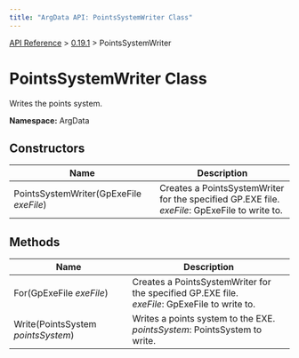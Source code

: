 ```yaml
---
title: "ArgData API: PointsSystemWriter Class"
---
```


[API Reference](/argdata/api) &gt; [0.19.1](/argdata/api/0.19.1) &gt; PointsSystemWriter

# PointsSystemWriter Class

Writes the points system.

**Namespace:** ArgData

## Constructors

<table class="table table-bordered table-striped ">
<thead>
  <tr>
    <th>Name</th>
    <th>Description</th>
  </tr>
</thead>
<tbody>
  <tr>
    <td>PointsSystemWriter(GpExeFile <em>exeFile</em>)</td>
    <td>Creates a PointsSystemWriter for the specified GP.EXE file.<br /><em>exeFile</em>: GpExeFile to write to.<br /></td>
  </tr>
</tbody>
</table>


## Methods

<table class="table table-bordered table-striped ">
<thead>
  <tr>
    <th>Name</th>
    <th>Description</th>
  </tr>
</thead>
<tbody>
  <tr>
    <td>For(GpExeFile <em>exeFile</em>)</td>
    <td>Creates a PointsSystemWriter for the specified GP.EXE file.<br /><em>exeFile</em>: GpExeFile to write to.<br /></td>
  </tr>
  <tr>
    <td>Write(PointsSystem <em>pointsSystem</em>)</td>
    <td>Writes a points system to the EXE.<br /><em>pointsSystem</em>: PointsSystem to write.<br /></td>
  </tr>
</tbody>
</table>


